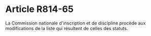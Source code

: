 # Article R814-65

<p>La Commission nationale d'inscription et de discipline procède aux modifications de la liste qui résultent de celles des statuts.</p>